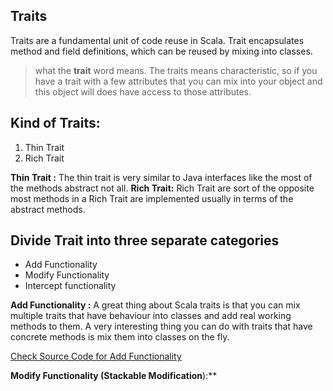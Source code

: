 ## Traits
Traits are a fundamental unit of code reuse in Scala. Trait encapsulates method and field definitions, which can be reused by mixing into classes.


> what the **trait** word means. The traits means characteristic, so if
> you have a trait with a few attributes that you can mix into your
> object and this object will does have access to those attributes.

## Kind of Traits:

 1. Thin Trait
 2. Rich Trait
 
 **Thin Trait :** The thin trait is very similar to Java interfaces like the most of the methods abstract not all.
 **Rich Trait:** Rich Trait are sort of the opposite most methods in a Rich Trait are implemented usually in terms of the abstract methods.

## Divide Trait into three separate categories

 - Add Functionality
 - Modify Functionality
 - Intercept functionality


**Add Functionality :**  A great thing about Scala traits is that you can mix multiple traits that have behaviour into classes and add real working methods to them. A very interesting thing you can do with traits that have concrete methods is mix them into classes on the fly.

[Check Source Code for Add Functionality ](https://github.com/gurditsingh/Scala-FP/blob/master/src/main/scala/scala/trait_lesson/AddFunctionality.scala)

**Modify Functionality (Stackable Modification﻿**):** 
<!--stackedit_data:
eyJoaXN0b3J5IjpbLTE2MTY4NjQ5NjMsMjAyNzA1NjY3MywtMT
I1OTg5MDA2MSwtMTQ1MzY4MDY5LDEzNDIyNzI1ODEsMTQ0NjQz
MjY1NSwxMjk2NTIwMDg2LC0yMDg4NzQ2NjEyLC0xODc2MDc0Nj
YwLC0xNTU5NTg3NjA3LDczODA5MDYzMCwtMTE1MDQxMjExNiw5
MDcxMjc2NzMsLTIwODg3NDY2MTIsMjAzOTYzNTYyLDEzNjY2MT
czMiw3MTU1ODk5MTksLTIwOTM5MDQzNjQsMTUyODc0MTQ3OCwt
NTY1MDE0OTk5XX0=
-->